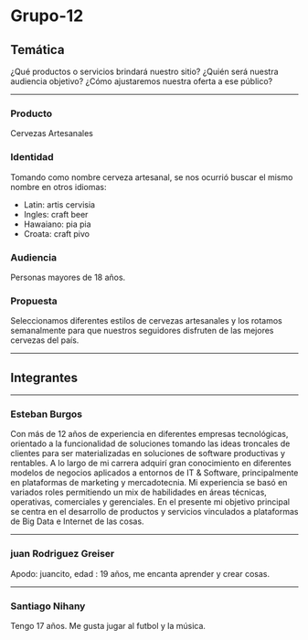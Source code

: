 # Grupo-12

## Temática
¿Qué productos o servicios brindará nuestro sitio? ¿Quién será nuestra audiencia objetivo? ¿Cómo ajustaremos nuestra oferta a ese público?
***

### Producto
Cervezas Artesanales

### Identidad
Tomando como nombre cerveza artesanal, se nos ocurrió buscar el mismo nombre en otros idiomas:

* Latin: artis cervisia
* Ingles: craft beer
* Hawaiano: pia pia
* Croata: craft pivo


### Audiencia
Personas mayores de 18 años.

### Propuesta
Seleccionamos diferentes estilos de cervezas artesanales y los rotamos semanalmente para que nuestros seguidores disfruten de las mejores cervezas del país.
***

## Integrantes
***
### Esteban Burgos
Con más de 12 años de experiencia en diferentes empresas tecnológicas, orientado a la funcionalidad de soluciones tomando las ideas troncales de clientes para ser materializadas en soluciones de software productivas y rentables. A lo largo de mi carrera adquirí gran conocimiento en diferentes modelos de negocios aplicados a entornos de IT & Software, principalmente en plataformas de marketing y mercadotecnia. 
Mi experiencia se basó en variados roles permitiendo un mix de habilidades en áreas técnicas, operativas, comerciales y gerenciales.
En el presente mi objetivo principal se centra en el desarrollo de productos y servicios vinculados a plataformas de Big Data e Internet de las cosas. 
***
### juan Rodriguez Greiser
Apodo: juancito, edad : 19 años, me encanta aprender y crear cosas. 
***
### Santiago Nihany
Tengo 17 años.  Me gusta jugar al futbol y la música.